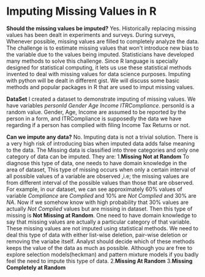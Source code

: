 # Imputing Missing Values in R
**Should the missing values be imputed?** 
Yes. Historically replacing missing values has been dealt in experiments and surveys. During surveys, Whenever possible, missing values are filled to completely analyze the data.
The challenge is to estimate missing values that won't introduce new bias to the variable due to the values being imputed. Statisticians have developed many methods to solve this challenge.
Since R language is specially designed for statistical computing, it lets us use these statistical methods invented to deal with missing values for data science purposes. Imputing with python will be dealt in different gist.
We will discuss some basic methods and popular packages in R that are used to imput missing values.

**DataSet**
I created a dataset to demonstrate imputing of missing values. 
We have variables *personId* *Gender* *Age* *Income* *ITRCompliance*. 
personId is a random value. Gender, Age, Income are assumed to be reported by the person in a form, and ITRCompliance is supposedly the data we have regarding if a person has complied with filing Income Tax Returns or not.

**Can we impute any data?**
No. Imputing data is not a trivial solution. There is a very high risk of introducing bias when imputed data adds false meaning to the data. The Missing data is classified into three categories and only one category of data can be imputed.
They are:
1.**Missing Not at Random** 
  To diagnose this type of data, one needs to have domain knowledge in the area of dataset,
  This type of missing occurs when only a certain interval of all possible values of a variable are observed ,i.e; the missing values are  from different interval of the possible values than those that are observed.
  For example, in our dataset, we can see approximately 60% values of variable *Compliance* are *Complied* and 10% are *Not Complied* and 30% are *NA*. Now if we somehow know with high probability that 30% values are actually *Not Complied* values but are missing in dataset. Then this type of missing is **Not Missing at Random**.
  One need to have domain knowledge to say that missing values are actually a particular category of that variable. These missing values are not imputed using statistical methods.
  We need to deal this type of data with either list-wise deletion, pair-wise deletion or removing the variabe itself. Analyst should decide which of these methods keeps the value of the data as much as possible.
  Although you are free to explore selection models(heckman) and pattern mixture models if you badly feel the need to impute this type of data.
2.**Missing At Random**
3.**Missing Completely at Random**
